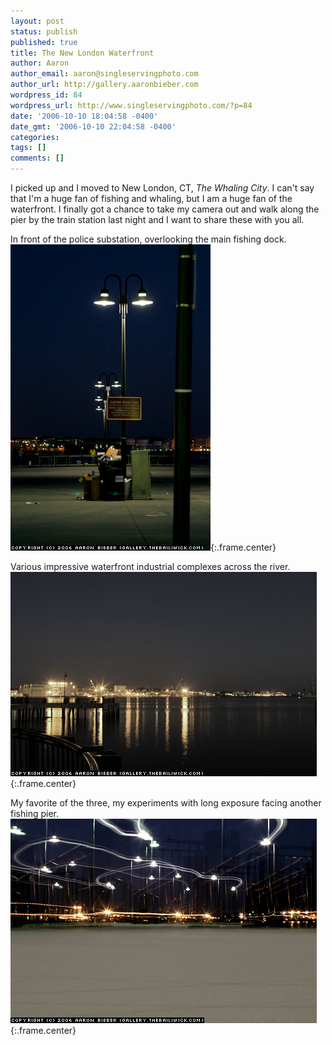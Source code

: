 ```yaml
---
layout: post
status: publish
published: true
title: The New London Waterfront
author: Aaron
author_email: aaron@singleservingphoto.com
author_url: http://gallery.aaronbieber.com
wordpress_id: 84
wordpress_url: http://www.singleservingphoto.com/?p=84
date: '2006-10-10 18:04:58 -0400'
date_gmt: '2006-10-10 22:04:58 -0400'
categories:
tags: []
comments: []
---
```

I picked up and I moved to New London, CT, *The Whaling City*. I can't
say that I'm a huge fan of fishing and whaling, but I am a huge fan of
the waterfront. I finally got a chance to take my camera out and walk
along the pier by the train station last night and I want to share these
with you all.

In front of the police substation, overlooking the main fishing dock.
 ![](/ssp/10oct06-01.jpg){:.frame.center}

Various impressive waterfront industrial complexes across the river.
 ![](/ssp/10oct06-02.jpg){:.frame.center}

My favorite of the three, my experiments with long exposure facing
another fishing pier.
 ![](/ssp/10oct06-03.jpg){:.frame.center}
